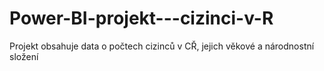 # Power-BI-projekt---cizinci-v-R
Projekt obsahuje data o počtech cizinců v CŘ, jejich věkové a národnostní složení
